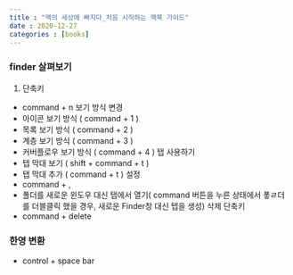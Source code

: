 ```yaml
---
title : "맥의 세상에 빠지다_처음 시작하는 맥북 가이드"
date : 2020-12-27
categories : [books]
---
```


### finder 살펴보기
1. 단축키 
  + command + n
보기 방식 변경
  + 아이콘 보기 방식 ( command + 1 )
  + 목록 보기 방식 ( command + 2 )
  + 계층 보기 방식 ( command + 3 )
  + 커버플로우 보기 방식 ( command + 4 )
탭 사용하기
  + 텝 막대 보기 ( shift + command + t )
  + 탭 막대 추가 ( command + t )
설정
  + command + ,
  + 폴더를 새로운 윈도우 대신 탭에서 열기( command 버튼을 누른 상태에서 퐇ㄹ더를 더블클릭 했을 경우, 새로운 Finder창 대신 텝을 생성)
삭제 단축키
  + command + delete
### 한영 변환
  + control + space bar
